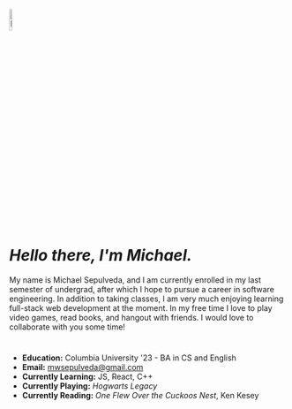 <picture>
 <source media="(prefers-color-scheme: dark)" srcset="https://mystickermania.com/cdn/stickers/cartoons/winky-pink-panther-512x512.png" width="10%" height="10%">
 <source media="(prefers-color-scheme: light)" srcset="https://mystickermania.com/cdn/stickers/cartoons/winky-pink-panther-512x512.png" width="10%" height="10%">
 <img alt="Pink Panther winking." src="https://mystickermania.com/cdn/stickers/cartoons/winky-pink-panther-512x512.png">
</picture>

# *Hello there, I'm Michael.*

My name is Michael Sepulveda, and I am currently enrolled in my last semester of undergrad, after which I hope to pursue a career in software engineering. In addition to taking classes, I am very much enjoying learning full-stack web development at the moment. In my free time I love to play video games, read books, and hangout with friends. I would love to collaborate with you some time!

# 

- **Education:** Columbia University '23 - BA in CS and English
- **Email:** mwsepulveda@gmail.com
- **Currently Learning:** JS, React, C++
- **Currently Playing:** *Hogwarts Legacy*
- **Currently Reading:** *One Flew Over the Cuckoos Nest*, Ken Kesey

